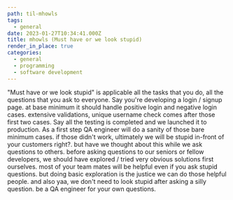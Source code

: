 ```yaml
---
path: til-mhowls
tags:
  - general
date: 2023-01-27T10:34:41.000Z
title: mhowls (Must have or we look stupid)
render_in_place: true
categories:
  - general
  - programming
  - software development
---
```

"Must have or we look stupid" is applicable all the tasks that you do, all the questions that you ask to everyone. Say you're developing a login / signup page. at base minimum it should handle positive login and negative login cases. extensive validations, unique username check comes after those first two cases. Say all the testing is completed and we launched it to production. As a first step QA engineer will do a sanity of those bare minimum cases. if those didn't work, ultimately we will be stupid in-front of your customers right?. but have we thought about this while we ask questions to others. before asking questions to our seniors or fellow developers, we should have explored / tried very obvious solutions first ourselves. most of your team mates will be helpful even if you ask stupid questions. but doing basic exploration is the justice we can do those helpful people. and also yaa, we don't need to look stupid after asking a silly question. be a QA engineer for your own questions.